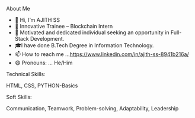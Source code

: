 About Me
- 👋 Hi, I’m AJITH SS
- 👀 Innovative Trainee – Blockchain Intern
- 🌱 Motivated and dedicated individual seeking an opportunity in Full-Stack Development.
- 🎓I have done B.Tech Degree in Information Technology.
- 📫 How to reach me ...https://www.linkedin.com/in/ajith-ss-8941b216a/
- 😄 Pronouns: ... He/Him
   
Technical Skills:

HTML, CSS, PYTHON-Basics

Soft Skills:

Communication, Teamwork, Problem-solving, Adaptability, Leadership


<!---
ajithSSin/ajithSSin is a ✨ special ✨ repository because its `README.md` (this file) appears on your GitHub profile.
You can click the Preview link to take a look at your changes.
--->

